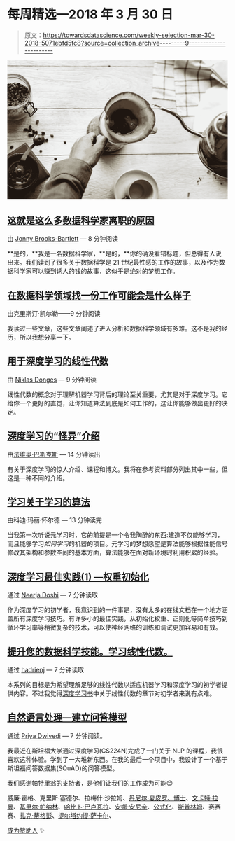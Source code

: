 # 每周精选—2018 年 3 月 30 日

> 原文：<https://towardsdatascience.com/weekly-selection-mar-30-2018-5071ebfd5fc8?source=collection_archive---------9----------------------->

![](img/926602f1e2cb9d38e897d357f0ebf1b1.png)

## [这就是这么多数据科学家离职的原因](/why-so-many-data-scientists-are-leaving-their-jobs-a1f0329d7ea4)

由 [Jonny Brooks-Bartlett](https://medium.com/u/c6ab8048de41?source=post_page-----5071ebfd5fc8--------------------------------) — 8 分钟阅读

**是的，**我是一名数据科学家，**是的，**你的确没看错标题，但总得有人说出来。我们读到了很多关于数据科学是 21 世纪最性感的工作的故事，以及作为数据科学家可以赚到诱人的钱的故事，这似乎是绝对的梦想工作。

## [在数据科学领域找一份工作可能会是什么样子](/what-getting-a-job-in-data-science-might-look-like-f94ddb788a5e)

由克里斯汀·凯尔勒——9 分钟阅读

我读过一些文章，这些文章阐述了进入分析和数据科学领域有多难。这不是我的经历，所以我想分享一下。

## [用于深度学习的线性代数](/linear-algebra-for-deep-learning-f21d7e7d7f23)

由 [Niklas Donges](https://medium.com/u/8a23f092a330?source=post_page-----5071ebfd5fc8--------------------------------) — 9 分钟阅读

线性代数的概念对于理解机器学习背后的理论至关重要，尤其是对于深度学习。它给你一个更好的直觉，让你知道算法到底是如何工作的，这让你能够做出更好的决定。

## [深度学习的“怪异”介绍](/a-weird-introduction-to-deep-learning-7828803693b0)

由[法维奥·巴斯克斯](https://medium.com/u/e8ec6fa4d7d4?source=post_page-----5071ebfd5fc8--------------------------------) — 14 分钟读出

有关于深度学习的惊人介绍、课程和博文。我将在参考资料部分列出其中一些，但这是一种不同的介绍。

## [学习关于学习的算法](/learning-about-algorithms-that-learn-to-learn-9022f2fa3dd5)

由科迪·玛丽·怀尔德 — 13 分钟读完

当我第一次听说元学习时，它的前提是一个令我陶醉的东西:建造不仅能够学习，而且能够学习*如何学习*的机器的项目。元学习的梦想愿望是算法能够根据性能信号修改其架构和参数空间的基本方面，算法能够在面对新环境时利用积累的经验。

## [深度学习最佳实践(1) —权重初始化](/deep-learning-best-practices-1-weight-initialization-14e5c0295b94)

通过 [Neerja Doshi](https://medium.com/u/3dff2ff1664?source=post_page-----5071ebfd5fc8--------------------------------) — 7 分钟读取

作为深度学习的初学者，我意识到的一件事是，没有太多的在线文档在一个地方涵盖所有深度学习技巧。有许多小的最佳实践，从初始化权重、正则化等简单技巧到循环学习率等稍微复杂的技术，可以使神经网络的训练和调试更加容易和有效。

## [提升您的数据科学技能。学习线性代数。](/boost-your-data-sciences-skills-learn-linear-algebra-2c30fdd008cf)

通过 [hadrienj](https://medium.com/u/6a54d892cde4?source=post_page-----5071ebfd5fc8--------------------------------) — 7 分钟读取

本系列的目标是为希望理解足够的线性代数以适应机器学习和深度学习的初学者提供内容。不过我觉得[深度学习书](http://www.deeplearningbook.org/)中关于线性代数的章节对初学者来说有点难。

## [自然语言处理—建立问答模型](/nlp-building-a-question-answering-model-ed0529a68c54)

通过 [Priya Dwivedi](https://medium.com/u/b040ce924438?source=post_page-----5071ebfd5fc8--------------------------------) — 7 分钟阅读。

我最近在斯坦福大学通过深度学习(CS224N)完成了一门关于 NLP 的课程，我很喜欢这种体验。学到了一大堆新东西。在我的最后一个项目中，我设计了一个基于斯坦福问答数据集(SQuAD)的问答模型。

我们感谢帕特里翁的支持者，是他们让我们的工作成为可能😊

威廉·霍格、克里斯·塞德尔、拉梅什·沙拉姆、[丹尼尔·夏皮罗、博士](https://medium.com/u/e7f791e64e83?source=post_page-----5071ebfd5fc8--------------------------------)、[文卡特·拉曼](https://medium.com/u/613e8869b6c5?source=post_page-----5071ebfd5fc8--------------------------------)、[基里尔·帕纳林](https://medium.com/u/c2c4e577b008?source=post_page-----5071ebfd5fc8--------------------------------)、[哈比卜·巴卢瓦拉](https://medium.com/u/d33f5f90c7c5?source=post_page-----5071ebfd5fc8--------------------------------)、[安娜·安尼辛](https://medium.com/u/f57208bbc6ac?source=post_page-----5071ebfd5fc8--------------------------------)、[公式化](https://medium.com/u/49ed00376aec?source=post_page-----5071ebfd5fc8--------------------------------)、[斯普林姆](https://medium.com/u/7621b6e26b59?source=post_page-----5071ebfd5fc8--------------------------------)、赛赛赛、[扎克·蒂格彭](https://medium.com/u/b561ae67ef31?source=post_page-----5071ebfd5fc8--------------------------------)、[提尔塔约提·萨卡尔](https://medium.com/u/cb9d97d4b61a?source=post_page-----5071ebfd5fc8--------------------------------)、

[成为赞助人](https://www.patreon.com/towardsdatascience) ✨
